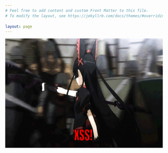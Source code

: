```yaml
---
# Feel free to add content and custom Front Matter to this file.
# To modify the layout, see https://jekyllrb.com/docs/themes/#overriding-theme-defaults

layout: page
---
```

<div style="text-align: center"><img src="./_images/rorymercury-about-us.gif" height="350" width="700"/></div>